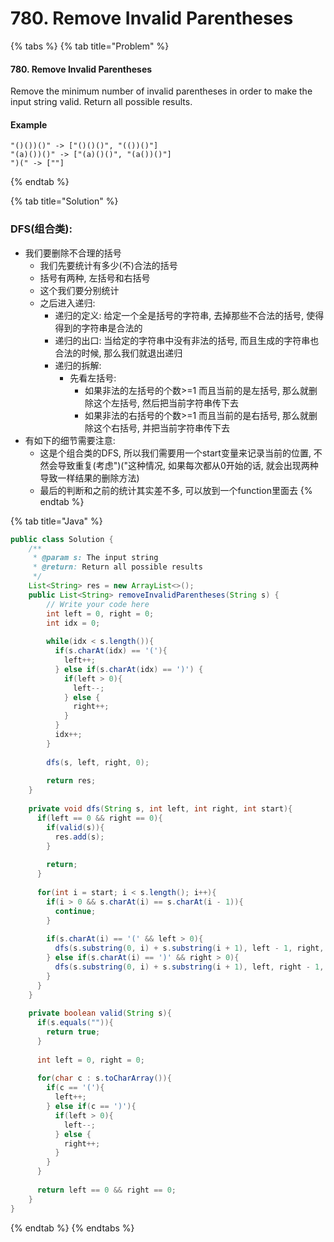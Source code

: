 # 780. Remove Invalid Parentheses

{% tabs %}
{% tab title="Problem" %}
#### 780. Remove Invalid Parentheses

Remove the minimum number of invalid parentheses in order to make the input string valid. Return all possible results.

#### Example

```text
"()())()" -> ["()()()", "(())()"]
"(a)())()" -> ["(a)()()", "(a())()"]
")(" -> [""]
```
{% endtab %}

{% tab title="Solution" %}
### DFS\(组合类\):

* 我们要删除不合理的括号
  * 我们先要统计有多少\(不\)合法的括号
  * 括号有两种, 左括号和右括号
  * 这个我们要分别统计
  * 之后进入递归:
    * 递归的定义: 给定一个全是括号的字符串, 去掉那些不合法的括号, 使得得到的字符串是合法的
    * 递归的出口: 当给定的字符串中没有非法的括号, 而且生成的字符串也合法的时候, 那么我们就退出递归
    * 递归的拆解:
      * 先看左括号:
        * 如果非法的左括号的个数&gt;=1 而且当前的是左括号, 那么就删除这个左括号, 然后把当前字符串传下去
        * 如果非法的右括号的个数&gt;=1 而且当前的是右括号, 那么就删除这个右括号, 并把当前字符串传下去
* 有如下的细节需要注意:
  * 这是个组合类的DFS, 所以我们需要用一个start变量来记录当前的位置, 不然会导致重复\(考虑"\)\("这种情况, 如果每次都从0开始的话, 就会出现两种导致一样结果的删除方法\)
  * 最后的判断和之前的统计其实差不多, 可以放到一个function里面去
{% endtab %}

{% tab title="Java" %}
```java
public class Solution {
    /**
     * @param s: The input string
     * @return: Return all possible results
     */
    List<String> res = new ArrayList<>();
    public List<String> removeInvalidParentheses(String s) {
        // Write your code here
        int left = 0, right = 0;
        int idx = 0;
        
        while(idx < s.length()){
          if(s.charAt(idx) == '('){
            left++;
          } else if(s.charAt(idx) == ')') {
            if(left > 0){
              left--;
            } else {
              right++;
            }
          }
          idx++;
        }
        
        dfs(s, left, right, 0);
        
        return res;
    }
    
    private void dfs(String s, int left, int right, int start){
      if(left == 0 && right == 0){
        if(valid(s)){
          res.add(s);
        }
        
        return;
      }
      
      for(int i = start; i < s.length(); i++){
        if(i > 0 && s.charAt(i) == s.charAt(i - 1)){
          continue;
        }
        
        if(s.charAt(i) == '(' && left > 0){
          dfs(s.substring(0, i) + s.substring(i + 1), left - 1, right, i);
        } else if(s.charAt(i) == ')' && right > 0){
          dfs(s.substring(0, i) + s.substring(i + 1), left, right - 1, i);
        }
      }
    }
    
    private boolean valid(String s){
      if(s.equals("")){
        return true;
      }
      
      int left = 0, right = 0;
      
      for(char c : s.toCharArray()){
        if(c == '('){
          left++;
        } else if(c == ')'){
          if(left > 0){
            left--;
          } else {
            right++;
          }
        }
      }
      
      return left == 0 && right == 0;
    }
}
```
{% endtab %}
{% endtabs %}

